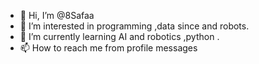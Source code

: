- 👋 Hi, I’m @8Safaa
- 👀 I’m interested in programming ,data since and robots. 
- 🌱 I’m currently learning AI and robotics ,python .
- 📫 How to reach me from profile messages

<!---
8Safaa/8Safaa is a ✨ special ✨ repository because its `README.md` (this file) appears on your GitHub profile.
You can click the Preview link to take a look at your changes.
--->
